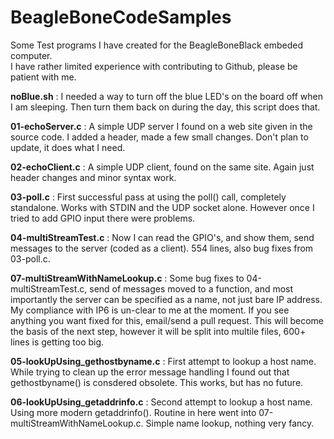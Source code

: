 # BeagleBoneCodeSamples
Some Test programs I have created for the BeagleBoneBlack embeded computer.  
I have rather limited experience with contributing to Github, please be patient with me.

**noBlue.sh** : I needed a way to turn off the blue LED's on the board off when I am sleeping. Then turn them back on during the day, this script does that.

**01-echoServer.c** : A simple UDP server I found on a web site given in the source code.  I added a header, made a few small changes.  Don't plan to update, it does what I need.

**02-echoClient.c** : A simple UDP client, found on the same site.  Again just header changes and minor syntax work.

**03-poll.c** : First successful pass at using the poll() call, completely standalone. Works with STDIN and the UDP socket alone.  However once I tried to add GPIO input there were problems.

**04-multiStreamTest.c** : Now I can read the GPIO's, and show them, send messages to the server (coded as a client).  554 lines, also bug fixes from 03-poll.c.

**07-multiStreamWithNameLookup.c** : Some bug fixes to 04-multiStreamTest.c, send of messages moved to a function, and most importantly the server can be specified as a name, not just bare IP address.  My compliance with IP6 is un-clear to me at the moment.  If you see anything you want fixed for this, email/send a pull request.  This will become the basis of the next step, however it will be split into multile files, 600+ lines is getting too big.

**05-lookUpUsing_gethostbyname.c** : First attempt to lookup a host name.  While trying to clean up the error message handling I found out that gethostbyname() is consdered obsolete.  This works, but has no future.

**06-lookUpUsing_getaddrinfo.c** : Second attempt to lookup a host name.  Using more modern getaddrinfo().  Routine in here went into 07-multiStreamWithNameLookup.c.  Simple name lookup, nothing very fancy.

